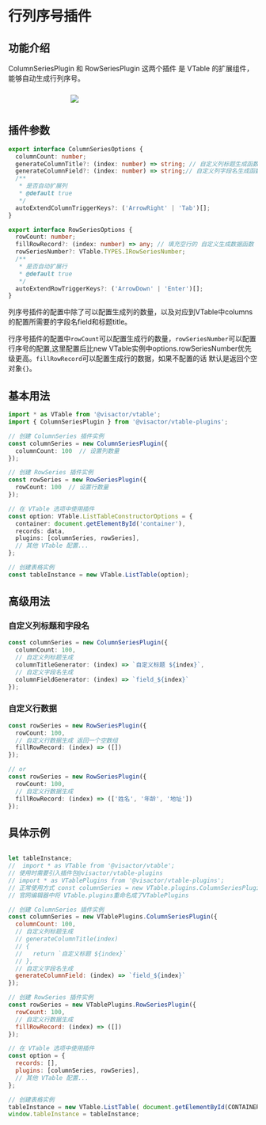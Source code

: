 # 行列序号插件

## 功能介绍

ColumnSeriesPlugin 和 RowSeriesPlugin 这两个插件 是 VTable 的扩展组件，能够自动生成行列序号。

<div style="display: flex; justify-content: center;">
  <img src="https://lf9-dp-fe-cms-tos.byteorg.com/obj/bit-cloud/VTable/preview/row-column-series.png" style="flex: 0 0 50%; padding: 10px;">
</div>

## 插件参数

```typescript
export interface ColumnSeriesOptions {
  columnCount: number;
  generateColumnTitle?: (index: number) => string; // 自定义列标题生成函数
  generateColumnField?: (index: number) => string;// 自定义列字段名生成函数
  /**
   * 是否自动扩展列
   * @default true
   */
  autoExtendColumnTriggerKeys?: ('ArrowRight' | 'Tab')[];
}

export interface RowSeriesOptions {
  rowCount: number;
  fillRowRecord?: (index: number) => any; // 填充空行的 自定义生成数据函数
  rowSeriesNumber?: VTable.TYPES.IRowSeriesNumber;
  /**
   * 是否自动扩展行
   * @default true
   */
  autoExtendRowTriggerKeys?: ('ArrowDown' | 'Enter')[];
}
```

列序号插件的配置中除了可以配置生成列的数量，以及对应到VTable中columns的配置所需要的字段名field和标题title。

行序号插件的配置中`rowCount`可以配置生成行的数量，`rowSeriesNumber`可以配置行序号的配置,这里配置后比new VTable实例中options.rowSeriesNumber优先级更高。`fillRowRecord`可以配置生成行的数据，如果不配置的话 默认是返回个空对象`{}`。

## 基本用法

```typescript
import * as VTable from '@visactor/vtable';
import { ColumnSeriesPlugin } from '@visactor/vtable-plugins';

// 创建 ColumnSeries 插件实例
const columnSeries = new ColumnSeriesPlugin({
  columnCount: 100  // 设置列数量
});

// 创建 RowSeries 插件实例
const rowSeries = new RowSeriesPlugin({
  rowCount: 100  // 设置行数量
});

// 在 VTable 选项中使用插件
const option: VTable.ListTableConstructorOptions = {
  container: document.getElementById('container'),
  records: data,
  plugins: [columnSeries, rowSeries],
  // 其他 VTable 配置...
};

// 创建表格实例
const tableInstance = new VTable.ListTable(option);
```

## 高级用法

### 自定义列标题和字段名

```typescript
const columnSeries = new ColumnSeriesPlugin({
  columnCount: 100,
  // 自定义列标题生成
  columnTitleGenerator: (index) => `自定义标题 ${index}`,
  // 自定义字段名生成
  columnFieldGenerator: (index) => `field_${index}`
});
```

### 自定义行数据

```typescript
const rowSeries = new RowSeriesPlugin({
  rowCount: 100,
  // 自定义行数据生成 返回一个空数组
  fillRowRecord: (index) => ([])
});

// or
const rowSeries = new RowSeriesPlugin({
  rowCount: 100,
  // 自定义行数据生成
  fillRowRecord: (index) => (['姓名', '年龄', '地址'])
});
```

## 具体示例

```javascript livedemo template=vtable

let tableInstance;
//  import * as VTable from '@visactor/vtable';
// 使用时需要引入插件包@visactor/vtable-plugins
// import * as VTablePlugins from '@visactor/vtable-plugins';
// 正常使用方式 const columnSeries = new VTable.plugins.ColumnSeriesPlugin({});
// 官网编辑器中将 VTable.plugins重命名成了VTablePlugins

// 创建 ColumnSeries 插件实例
const columnSeries = new VTablePlugins.ColumnSeriesPlugin({
  columnCount: 100,
  // 自定义列标题生成
  // generateColumnTitle(index)
  // {
  //   return `自定义标题 ${index}`
  // },
  // 自定义字段名生成
  generateColumnField: (index) => `field_${index}`
}); 

// 创建 RowSeries 插件实例
const rowSeries = new VTablePlugins.RowSeriesPlugin({
  rowCount: 100,
  // 自定义行数据生成
  fillRowRecord: (index) => ([])
});

// 在 VTable 选项中使用插件
const option = {
  records: [],
  plugins: [columnSeries, rowSeries],
  // 其他 VTable 配置...
};

// 创建表格实例
tableInstance = new VTable.ListTable( document.getElementById(CONTAINER_ID),option);
window.tableInstance = tableInstance;
```
